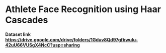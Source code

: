 # Athlete Face Recognition using Haar Cascades
#### Dataset link https://drive.google.com/drive/folders/1Gduv8Qd97gfbwuIu-42uU66VUSgX4NcC?usp=sharing
